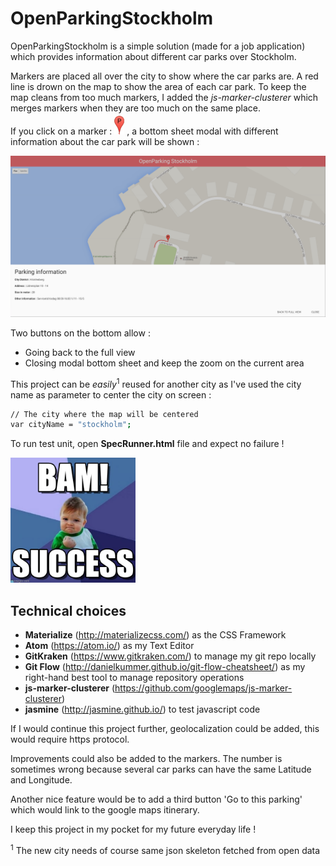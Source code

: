# OpenParkingStockholm

OpenParkingStockholm is a simple solution (made for a job application) which provides information about different car parks over Stockholm.

Markers are placed all over the city to show where the car parks are.
A red line is drown on the map to show the area of each car park.
To keep the map cleans from too much markers, I added the _js-marker-clusterer_ which merges markers when they are too much on the same place.

If you click on a marker : <img src="img/docs/parking-marker.png" style="width: 16px;margin-top:-10px;"/> , a bottom sheet modal with different information about the car park will be shown :

<img src="img/docs/parking-information.png" alt="Drawing" style="width: 1000px"/>

Two buttons on the bottom allow :
- Going back to the full view
- Closing modal bottom sheet and keep the zoom on the current area

This project can be _easily_<sup>1</sup> reused for another city as I've used the city name as parameter to center the city on screen  :
```sh
// The city where the map will be centered
var cityName = "stockholm";
```

To run test unit, open **SpecRunner.html** file and expect no failure !

<img src="img/docs/test-succeeded.jpg" alt="Drawing" style="width: 200px;"/>

## Technical choices

- **Materialize** (<http://materializecss.com/>) as the CSS Framework
- **Atom** (<https://atom.io/>) as my Text Editor
- **GitKraken** (<https://www.gitkraken.com/>) to manage my git repo locally
- **Git Flow** (<http://danielkummer.github.io/git-flow-cheatsheet/>) as my right-hand best tool to manage repository operations
- **js-marker-clusterer** (https://github.com/googlemaps/js-marker-clusterer)
- **jasmine** (http://jasmine.github.io/) to test javascript code

If I would continue this project further, geolocalization could be added, this would require https protocol.

Improvements could also be added to the markers. The number is sometimes wrong because several car parks can have the same Latitude and Longitude.

Another nice feature would be to add a third button 'Go to this parking' which would link to the google maps itinerary.

I keep this project in my pocket for my future everyday life !

<sup>1</sup> The new city needs of course same json skeleton fetched from open data
